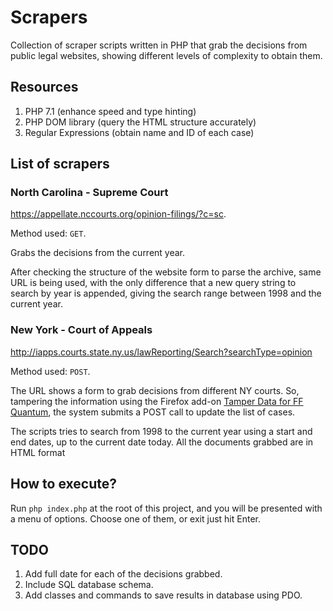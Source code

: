# Scrapers

Collection of scraper scripts written in PHP that grab the decisions from public legal websites, showing different levels of complexity to obtain them.

## Resources
1. PHP 7.1 (enhance speed and type hinting)
2. PHP DOM library (query the HTML structure accurately)
3. Regular Expressions (obtain name and ID of each case)

## List of scrapers

### North Carolina - Supreme Court
https://appellate.nccourts.org/opinion-filings/?c=sc.

Method used: `GET`.

Grabs the decisions from the current year.

After checking the structure of the website form to parse the archive, same URL is being used,
with the only difference that a new query string to search by year is appended, giving the search
range between 1998 and the current year.

### New York - Court of Appeals
http://iapps.courts.state.ny.us/lawReporting/Search?searchType=opinion

Method used: `POST`.

The URL shows a form to grab decisions from different NY courts. So, tampering the information using the Firefox add-on 
[Tamper Data for FF Quantum](https://github.com/Pamblam/Tamper-Data-for-FF-Quantum), the system submits a POST call to update the list of cases.

The scripts tries to search from 1998 to the current year using a start and end dates, up to the current date today.
All the documents grabbed are in HTML format


## How to execute?

Run `php index.php` at the root of this project,  and you will be presented with a menu of options.
Choose one of them, or exit just hit Enter.

## TODO

1. Add full date for each of the decisions grabbed.
2. Include SQL database schema.
3. Add classes and commands to save results in database using PDO.
